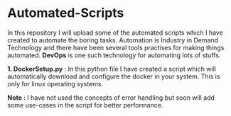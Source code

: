 # Automated-Scripts
In this repository I will upload some of the automated scripts which I have created to automate the boring tasks. Automation is Industry in Demand Technology and there have been several tools practises for making things automated. <b>DevOps</b> is one such technology for automating lots of stuffs.<br>

<b>1. DockerSetup.py</b> : In this python file I have created a script which will automatically download and configure the docker in your system. This is only for linux operating systems. <br>

<b>Note :</b> I have not used the concepts of error handling but soon will add some use-cases in the script for better performance.

